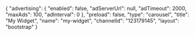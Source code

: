 {
    "advertising": {
        "enabled": false,
        "adServerUrl": null,
        "adTimeout": 2000,
        "maxAds": 100,
        "adInterval": 0
    },
    "preload": false,
    "type": "carousel",
    "title": "My Widget",
    "name": "my-widget",
    "channelId": "123179145",
    "layout": "bootstrap"
}